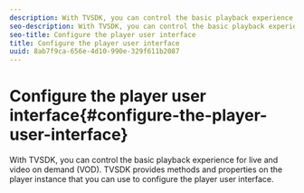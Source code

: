 ```yaml
---
description: With TVSDK, you can control the basic playback experience for live and video on demand (VOD). TVSDK provides methods and properties on the player instance that you can use to configure the player user interface.
seo-description: With TVSDK, you can control the basic playback experience for live and video on demand (VOD). TVSDK provides methods and properties on the player instance that you can use to configure the player user interface.
seo-title: Configure the player user interface
title: Configure the player user interface
uuid: 8ab7f9ca-656e-4d10-990e-329f611b2087
---
```


# Configure the player user interface{#configure-the-player-user-interface}

With TVSDK, you can control the basic playback experience for live and video on demand (VOD). TVSDK provides methods and properties on the player instance that you can use to configure the player user interface.

